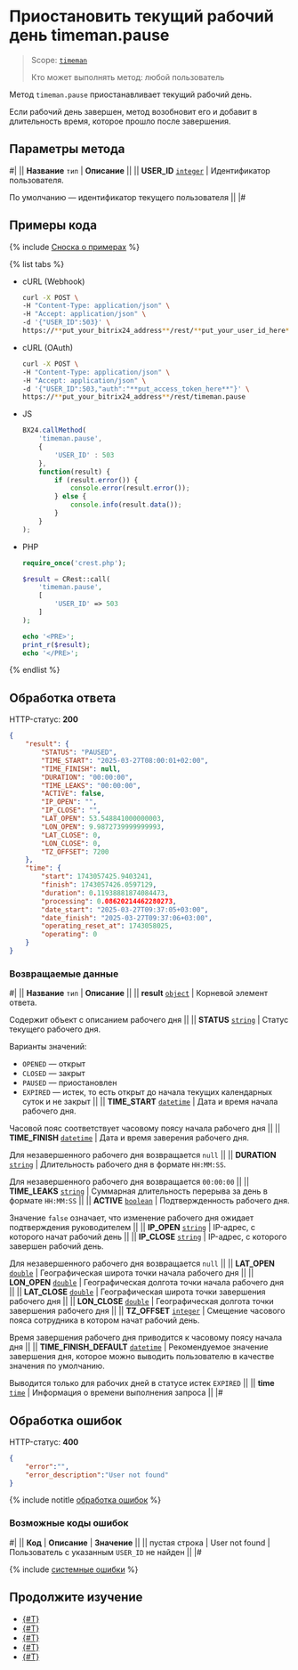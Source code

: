 # Приостановить текущий рабочий день timeman.pause

> Scope: [`timeman`](../../scopes/permissions.md)
>
> Кто может выполнять метод: любой пользователь

Метод `timeman.pause` приостанавливает текущий рабочий день.

Если рабочий день завершен, метод возобновит его и добавит в длительность время, которое прошло после завершения.

## Параметры метода

#|
|| **Название**
`тип` | **Описание** ||
|| **USER_ID**
[`integer`](../../data-types.md) | Идентификатор пользователя.

По умолчанию — идентификатор текущего пользователя ||
|#

## Примеры кода

{% include [Сноска о примерах](../../../_includes/examples.md) %}

{% list tabs %}

- cURL (Webhook)

    ```bash
    curl -X POST \
    -H "Content-Type: application/json" \
    -H "Accept: application/json" \
    -d '{"USER_ID":503}' \
    https://**put_your_bitrix24_address**/rest/**put_your_user_id_here**/**put_your_webhook_here**/timeman.pause
    ```

- cURL (OAuth)

    ```bash
    curl -X POST \
    -H "Content-Type: application/json" \
    -H "Accept: application/json" \
    -d '{"USER_ID":503,"auth":"**put_access_token_here**"}' \
    https://**put_your_bitrix24_address**/rest/timeman.pause
    ```

- JS

    ```js
    BX24.callMethod(
        'timeman.pause',
        {
            'USER_ID' : 503
        },
        function(result) {
            if (result.error()) {
                console.error(result.error());
            } else {
                console.info(result.data());
            }
        }
    );
    ```

- PHP

    ```php
    require_once('crest.php');

    $result = CRest::call(
        'timeman.pause',
        [
            'USER_ID' => 503
        ]
    );

    echo '<PRE>';
    print_r($result);
    echo '</PRE>';
    ```

{% endlist %}

## Обработка ответа

HTTP-статус: **200**

```json
{
    "result": {
        "STATUS": "PAUSED",
        "TIME_START": "2025-03-27T08:00:01+02:00",
        "TIME_FINISH": null,
        "DURATION": "00:00:00",
        "TIME_LEAKS": "00:00:00",
        "ACTIVE": false,
        "IP_OPEN": "",
        "IP_CLOSE": "",
        "LAT_OPEN": 53.548841000000003,
        "LON_OPEN": 9.9872739999999993,
        "LAT_CLOSE": 0,
        "LON_CLOSE": 0,
        "TZ_OFFSET": 7200
    },
    "time": {
        "start": 1743057425.9403241,
        "finish": 1743057426.0597129,
        "duration": 0.11938881874084473,
        "processing": 0.08620214462280273,
        "date_start": "2025-03-27T09:37:05+03:00",
        "date_finish": "2025-03-27T09:37:06+03:00",
        "operating_reset_at": 1743058025,
        "operating": 0
    }
}
```

### Возвращаемые данные

#|
|| **Название**
`тип` | **Описание** ||
|| **result**
[`object`](../../data-types.md) | Корневой элемент ответа.

Содержит объект c описанием рабочего дня ||
|| **STATUS**
 [`string`](../../data-types.md) | Статус текущего рабочего дня.
 
 Варианты значений:
- `OPENED` — открыт
- `CLOSED` — закрыт
- `PAUSED` — приостановлен
- `EXPIRED` — истек, то есть открыт до начала текущих календарных суток и не закрыт ||
|| **TIME_START**
[`datetime`](../../data-types.md) | Дата и время начала рабочего дня.

Часовой пояс соответствует часовому поясу начала рабочего дня ||
|| **TIME_FINISH**
[`datetime`](../../data-types.md) | Дата и время заверения рабочего дня.

Для незавершенного рабочего дня возвращается `null` ||
|| **DURATION**
[`string`](../../data-types.md) | Длительность рабочего дня в формате `HH:MM:SS`.

Для незавершенного рабочего дня возвращается `00:00:00` ||
|| **TIME_LEAKS**
[`string`](../../data-types.md) | Суммарная длительность перерыва за день в формате `HH:MM:SS` ||
|| **ACTIVE**
[`boolean`](../../data-types.md) | Подтвержденность рабочего дня.

Значение `false` означает, что изменение рабочего дня ожидает подтверждения руководителем ||
|| **IP_OPEN**
[`string`](../../data-types.md) | IP-адрес, с которого начат рабочий день ||
|| **IP_CLOSE**
[`string`](../../data-types.md) | IP-адрес, с которого завершен рабочий день.

Для незавершенного рабочего дня возвращается `null` ||
|| **LAT_OPEN**
[`double`](../../data-types.md) | Географическая широта точки начала рабочего дня ||
|| **LON_OPEN**
[`double`](../../data-types.md) | Географическая долгота точки начала рабочего дня ||
|| **LAT_CLOSE**
[`double`](../../data-types.md) | Географическая широта точки завершения рабочего дня ||
|| **LON_CLOSE**
[`double`](../../data-types.md) | Географическая долгота точки завершения рабочего дня ||
|| **TZ_OFFSET**
[`integer`](../../data-types.md) | Смещение часового пояса сотрудника в котором начат рабочий день.

Время завершения рабочего дня приводится к часовому поясу начала дня ||
|| **TIME_FINISH_DEFAULT**
[`datetime`](../../data-types.md) | Рекомендуемое значение завершения дня, которое можно выводить пользователю в качестве значения по умолчанию.

Выводится только для рабочих дней в статусе истек `EXPIRED` ||
|| **time**
[`time`](../../data-types.md#time) | Информация о времени выполнения запроса ||
|#

## Обработка ошибок

HTTP-статус: **400**

```json
{
    "error":"",
    "error_description":"User not found"
}
```

{% include notitle [обработка ошибок](../../../_includes/error-info.md) %}

### Возможные коды ошибок

#|
|| **Код** | **Описание** | **Значение** ||
|| пустая строка | User not found | Пользователь с указанным `USER_ID` не найден ||
|#

{% include [системные ошибки](../../../_includes/system-errors.md) %}

## Продолжите изучение 

- [{#T}](./index.md)
- [{#T}](./timeman-open.md)
- [{#T}](./timeman-close.md)
- [{#T}](./timeman-status.md)
- [{#T}](./timeman-settings.md)